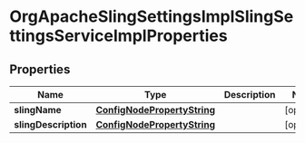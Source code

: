 
# OrgApacheSlingSettingsImplSlingSettingsServiceImplProperties

## Properties
Name | Type | Description | Notes
------------ | ------------- | ------------- | -------------
**slingName** | [**ConfigNodePropertyString**](ConfigNodePropertyString.md) |  |  [optional]
**slingDescription** | [**ConfigNodePropertyString**](ConfigNodePropertyString.md) |  |  [optional]



